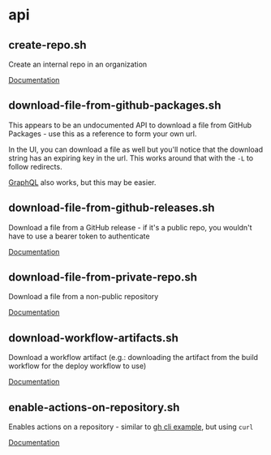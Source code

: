 # api

## create-repo.sh

Create an internal repo in an organization

[Documentation](https://docs.github.com/en/rest/reference/repos#create-an-organization-repository)

## download-file-from-github-packages.sh

This appears to be an undocumented API to download a file from GitHub Packages - use this as a reference to form your own url.

In the UI, you can download a file as well but you'll notice that the download string has an expiring key in the url. This works around that with the `-L` to follow redirects.

[GraphQL](https://github.com/joshjohanning/github-misc-scripts/tree/main/graphql#download-latest-package-from-github-packagessh) also works, but this may be easier.

## download-file-from-github-releases.sh

Download a file from a GitHub release - if it's a public repo, you wouldn't have to use a bearer token to authenticate

[Documentation](https://docs.github.com/en/rest/reference/releases)

## download-file-from-private-repo.sh

Download a file from a non-public repository

[Documentation](https://docs.github.com/en/rest/reference/repos#get-repository-content)

## download-workflow-artifacts.sh

Download a workflow artifact (e.g.: downloading the artifact from the build workflow for the deploy workflow to use)

[Documentation](https://docs.github.com/en/rest/reference/actions#download-an-artifact)

## enable-actions-on-repository.sh

Enables actions on a repository - similar to [gh cli example](./../api/enable-actions-on-repository.sh), but using `curl`

[Documentation](https://docs.github.com/en/rest/reference/actions#set-github-actions-permissions-for-a-repository)
